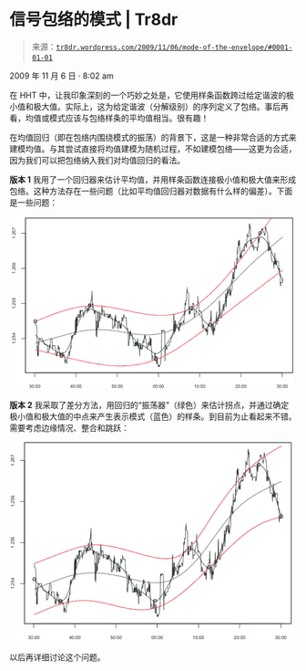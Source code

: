 <!--yml

类别：未分类

日期：2024-05-18 15:38:11

-->

# 信号包络的模式 | Tr8dr

> 来源：[`tr8dr.wordpress.com/2009/11/06/mode-of-the-envelope/#0001-01-01`](https://tr8dr.wordpress.com/2009/11/06/mode-of-the-envelope/#0001-01-01)

2009 年 11 月 6 日 · 8:02 am

在 HHT 中，让我印象深刻的一个巧妙之处是，它使用样条函数跨过给定谐波的极小值和极大值。实际上，这为给定谐波（分解级别）的序列定义了包络。事后再看，均值或模式应该与包络样条的平均值相当。很有趣！

在均值回归（即在包络内围绕模式的振荡）的背景下，这是一种非常合适的方式来建模均值。与其尝试直接将均值建模为随机过程，不如建模包络——这更为合适，因为我们可以把包络纳入我们对均值回归的看法。

**版本 1** 我用了一个回归器来估计平均值，并用样条函数连接极小值和极大值来形成包络。这种方法存在一些问题（比如平均值回归器对数据有什么样的偏差）。下面是一些问题：

![图 1](img/a685cb77f7fac1c7a8a2093aa8bf3e5f.png "图 1")

**版本 2** 我采取了差分方法，用回归的“振荡器”（绿色）来估计拐点，并通过确定极小值和极大值的中点来产生表示模式（蓝色）的样条。到目前为止看起来不错。需要考虑边缘情况、整合和跳跃：

![图 2](img/7b2a63d722e620a508b72c391b8d37fa.png "图 2")

以后再详细讨论这个问题。
